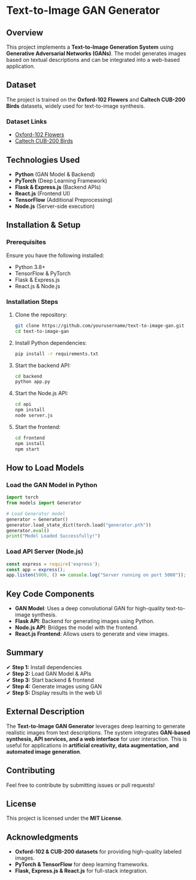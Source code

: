 # Text-to-Image GAN Generator

## Overview

This project implements a **Text-to-Image Generation System** using **Generative Adversarial Networks (GANs)**. The model generates images based on textual descriptions and can be integrated into a web-based application.

## Dataset

The project is trained on the **Oxford-102 Flowers** and **Caltech CUB-200 Birds** datasets, widely used for text-to-image synthesis.

### Dataset Links

- [Oxford-102 Flowers](https://www.robots.ox.ac.uk/~vgg/data/flowers/102/)
- [Caltech CUB-200 Birds](http://www.vision.caltech.edu/visipedia/CUB-200.html)

## Technologies Used

- **Python** (GAN Model & Backend)
- **PyTorch** (Deep Learning Framework)
- **Flask & Express.js** (Backend APIs)
- **React.js** (Frontend UI)
- **TensorFlow** (Additional Preprocessing)
- **Node.js** (Server-side execution)

## Installation & Setup

### Prerequisites

Ensure you have the following installed:

- Python 3.8+
- TensorFlow & PyTorch
- Flask & Express.js
- React.js & Node.js

### Installation Steps

1. Clone the repository:
   ```bash
   git clone https://github.com/yourusername/text-to-image-gan.git
   cd text-to-image-gan
   ```
2. Install Python dependencies:
   ```bash
   pip install -r requirements.txt
   ```
3. Start the backend API:
   ```bash
   cd backend
   python app.py
   ```
4. Start the Node.js API:
   ```bash
   cd api
   npm install
   node server.js
   ```
5. Start the frontend:
   ```bash
   cd frontend
   npm install
   npm start
   ```

## How to Load Models

### Load the GAN Model in Python

```python
import torch
from models import Generator

# Load Generator model
generator = Generator()
generator.load_state_dict(torch.load("generator.pth"))
generator.eval()
print("Model Loaded Successfully!")
```

### Load API Server (Node.js)

```javascript
const express = require('express');
const app = express();
app.listen(5000, () => console.log("Server running on port 5000"));
```

## Key Code Components

- **GAN Model**: Uses a deep convolutional GAN for high-quality text-to-image synthesis.
- **Flask API**: Backend for generating images using Python.
- **Node.js API**: Bridges the model with the frontend.
- **React.js Frontend**: Allows users to generate and view images.

## Summary

✔ **Step 1:** Install dependencies\
✔ **Step 2:** Load GAN Model & APIs\
✔ **Step 3:** Start backend & frontend\
✔ **Step 4:** Generate images using GAN\
✔ **Step 5:** Display results in the web UI

## External Description

The **Text-to-Image GAN Generator** leverages deep learning to generate realistic images from text descriptions. The system integrates **GAN-based synthesis, API services, and a web interface** for user interaction. This is useful for applications in **artificial creativity, data augmentation, and automated image generation**.

## Contributing

Feel free to contribute by submitting issues or pull requests!

## License

This project is licensed under the **MIT License**.

## Acknowledgments

- **Oxford-102 & CUB-200 datasets** for providing high-quality labeled images.
- **PyTorch & TensorFlow** for deep learning frameworks.
- **Flask, Express.js & React.js** for full-stack integration.

